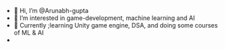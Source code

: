 - 👋 Hi, I’m @Arunabh-gupta
- 👀 I’m interested in game-development, machine learning and AI
- 🌱 Currently ;learning Unity game engine, DSA, and doing some courses of ML & AI
-  

<!---
Arunabh-gupta/Arunabh-gupta is a ✨ special ✨ repository because its `README.md` (this file) appears on your GitHub profile.
You can click the Preview link to take a look at your changes.
--->
